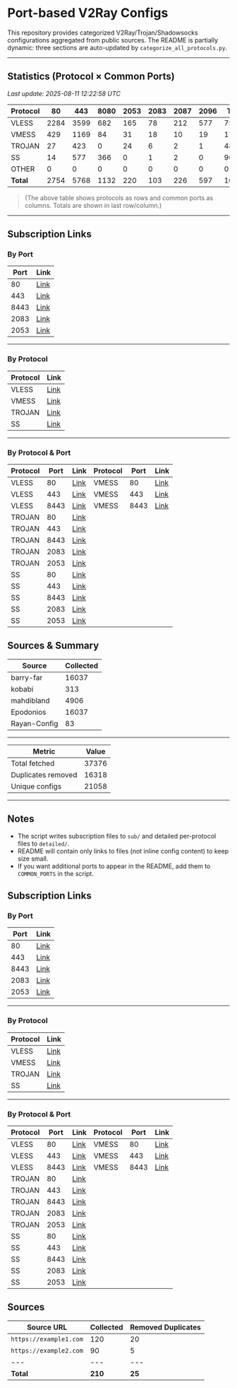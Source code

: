 # Port-based V2Ray Configs

This repository provides categorized V2Ray/Trojan/Shadowsocks configurations aggregated from public sources.
The README is partially dynamic: three sections are auto-updated by `categorize_all_protocols.py`.

---

## Statistics (Protocol × Common Ports)
<!-- START-STATS -->
_Last update: 2025-08-11 12:22:58 UTC_

| Protocol | 80 | 443 | 8080 | 2053 | 2083 | 2087 | 2096 | Total |
|---|---|---|---|---|---|---|---|---|
| VLESS | 2284 | 3599 | 682 | 165 | 78 | 212 | 577 | 7597 |
| VMESS | 429 | 1169 | 84 | 31 | 18 | 10 | 19 | 1760 |
| TROJAN | 27 | 423 | 0 | 24 | 6 | 2 | 1 | 483 |
| SS | 14 | 577 | 366 | 0 | 1 | 2 | 0 | 960 |
| OTHER | 0 | 0 | 0 | 0 | 0 | 0 | 0 | 0 |
| **Total** | 2754 | 5768 | 1132 | 220 | 103 | 226 | 597 | 10800 |
<!-- END-STATS -->

> (The above table shows protocols as rows and common ports as columns. Totals are shown in last row/column.)

---

## Subscription Links

### By Port
| Port | Link |
|------|------|
| 80 | [Link](subs/port_80.txt) |
| 443 | [Link](subs/port_443.txt) |
| 8443 | [Link](subs/port_8443.txt) |
| 2083 | [Link](subs/port_2083.txt) |
| 2053 | [Link](subs/port_2053.txt) |

---

### By Protocol
| Protocol | Link |
|----------|------|
| VLESS | [Link](subs/vless.txt) |
| VMESS | [Link](subs/vmess.txt) |
| TROJAN | [Link](subs/trojan.txt) |
| SS | [Link](subs/ss.txt) |

---

### By Protocol & Port
| Protocol | Port | Link | Protocol | Port | Link |
|----------|------|------|----------|------|------|
| VLESS | 80 | [Link](subs/vless_80.txt) | VMESS | 80 | [Link](subs/vmess_80.txt) |
| VLESS | 443 | [Link](subs/vless_443.txt) | VMESS | 443 | [Link](subs/vmess_443.txt) |
| VLESS | 8443 | [Link](subs/vless_8443.txt) | VMESS | 8443 | [Link](subs/vmess_8443.txt) |
| TROJAN | 80 | [Link](subs/trojan_80.txt) |    |    |    |
| TROJAN | 443 | [Link](subs/trojan_443.txt) |    |    |    |
| TROJAN | 8443 | [Link](subs/trojan_8443.txt) |    |    |    |
| TROJAN | 2083 | [Link](subs/trojan_2083.txt) |    |    |    |
| TROJAN | 2053 | [Link](subs/trojan_2053.txt) |    |    |    |
| SS | 80 | [Link](subs/ss_80.txt) |    |    |    |
| SS | 443 | [Link](subs/ss_443.txt) |    |    |    |
| SS | 8443 | [Link](subs/ss_8443.txt) |    |    |    |
| SS | 2083 | [Link](subs/ss_2083.txt) |    |    |    |
| SS | 2053 | [Link](subs/ss_2053.txt) |    |    |    |

## Sources & Summary
<!-- START-SOURCES -->
| Source | Collected |
|--------|-----------|
| barry-far | 16037 |
| kobabi | 313 |
| mahdibland | 4906 |
| Epodonios | 16037 |
| Rayan-Config | 83 |

---

| Metric | Value |
|--------|-------|
| Total fetched | 37376 |
| Duplicates removed | 16318 |
| Unique configs | 21058 |
<!-- END-SOURCES -->

---

## Notes
- The script writes subscription files to `sub/` and detailed per-protocol files to `detailed/`.
- README will contain only links to files (not inline config content) to keep size small.
- If you want additional ports to appear in the README, add them to `COMMON_PORTS` in the script.

## Subscription Links

### By Port
| Port | Link |
|------|------|
| 80 | [Link](subs/port_80.txt) |
| 443 | [Link](subs/port_443.txt) |
| 8443 | [Link](subs/port_8443.txt) |
| 2083 | [Link](subs/port_2083.txt) |
| 2053 | [Link](subs/port_2053.txt) |

---

### By Protocol
| Protocol | Link |
|----------|------|
| VLESS | [Link](subs/vless.txt) |
| VMESS | [Link](subs/vmess.txt) |
| TROJAN | [Link](subs/trojan.txt) |
| SS | [Link](subs/ss.txt) |

---

### By Protocol & Port
| Protocol | Port | Link | Protocol | Port | Link |
|----------|------|------|----------|------|------|
| VLESS | 80 | [Link](subs/vless_80.txt) | VMESS | 80 | [Link](subs/vmess_80.txt) |
| VLESS | 443 | [Link](subs/vless_443.txt) | VMESS | 443 | [Link](subs/vmess_443.txt) |
| VLESS | 8443 | [Link](subs/vless_8443.txt) | VMESS | 8443 | [Link](subs/vmess_8443.txt) |
| TROJAN | 80 | [Link](subs/trojan_80.txt) |    |    |    |
| TROJAN | 443 | [Link](subs/trojan_443.txt) |    |    |    |
| TROJAN | 8443 | [Link](subs/trojan_8443.txt) |    |    |    |
| TROJAN | 2083 | [Link](subs/trojan_2083.txt) |    |    |    |
| TROJAN | 2053 | [Link](subs/trojan_2053.txt) |    |    |    |
| SS | 80 | [Link](subs/ss_80.txt) |    |    |    |
| SS | 443 | [Link](subs/ss_443.txt) |    |    |    |
| SS | 8443 | [Link](subs/ss_8443.txt) |    |    |    |
| SS | 2083 | [Link](subs/ss_2083.txt) |    |    |    |
| SS | 2053 | [Link](subs/ss_2053.txt) |    |    |    |

## Sources
<!-- SOURCES_START -->
| Source URL | Collected | Removed Duplicates |
|------------|-----------|--------------------|
| `https://example1.com` | 120 | 20 |
| `https://example2.com` | 90 | 5 |
| --- | --- | --- |
| **Total** | **210** | **25** |

<!-- SOURCES_END -->
